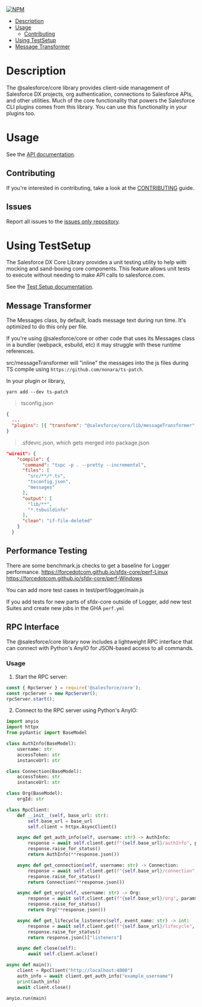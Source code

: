 [![NPM](https://img.shields.io/npm/v/@salesforce/core.svg)](https://www.npmjs.com/package/@salesforce/core)

- [Description](#description)
- [Usage](#usage)
  - [Contributing](#contributing)
- [Using TestSetup](#using-testsetup)
- [Message Transformer](#message-transformer)

# Description

The @salesforce/core library provides client-side management of Salesforce DX projects, org authentication, connections to Salesforce APIs, and other utilities. Much of the core functionality that powers the Salesforce CLI plugins comes from this library. You can use this functionality in your plugins too.

# Usage

See the [API documentation](https://forcedotcom.github.io/sfdx-core/).

## Contributing

If you're interested in contributing, take a look at the [CONTRIBUTING](CONTRIBUTING.md) guide.

## Issues

Report all issues to the [issues only repository](https://github.com/forcedotcom/cli/issues).

# Using TestSetup

The Salesforce DX Core Library provides a unit testing utility to help with mocking and sand-boxing core components. This feature allows unit tests to execute without needing to make API calls to salesforce.com.

See the [Test Setup documentation](TEST_SETUP.md).

## Message Transformer

The Messages class, by default, loads message text during run time. It's optimized to do this only per file.

If you're using @salesforce/core or other code that uses its Messages class in a bundler (webpack, esbuild, etc) it may struggle with these runtime references.

src/messageTransformer will "inline" the messages into the js files during TS compile using `https://github.com/nonara/ts-patch`.

In your plugin or library,

`yarn add --dev ts-patch`

> tsconfig.json

```json
{
  ...
  "plugins": [{ "transform": "@salesforce/core/lib/messageTransformer", "import": "messageTransformer" }]
}
```

> .sfdevrc.json, which gets merged into package.json

```json
"wireit": {
    "compile": {
      "command": "tspc -p . --pretty --incremental",
      "files": [
        "src/**/*.ts",
        "tsconfig.json",
        "messages"
      ],
      "output": [
        "lib/**",
        "*.tsbuildinfo"
      ],
      "clean": "if-file-deleted"
    }
  }

```

## Performance Testing

There are some benchmark.js checks to get a baseline for Logger performance.
https://forcedotcom.github.io/sfdx-core/perf-Linux
https://forcedotcom.github.io/sfdx-core/perf-Windows

You can add more test cases in test/perf/logger/main.js

If you add tests for new parts of sfdx-core outside of Logger, add new test Suites and create new jobs in the GHA `perf.yml`

## RPC Interface

The @salesforce/core library now includes a lightweight RPC interface that can connect with Python's AnyIO for JSON-based access to all commands.

### Usage

1. Start the RPC server:

```javascript
const { RpcServer } = require('@salesforce/core');
const rpcServer = new RpcServer();
rpcServer.start();
```

2. Connect to the RPC server using Python's AnyIO:

```python
import anyio
import httpx
from pydantic import BaseModel

class AuthInfo(BaseModel):
    username: str
    accessToken: str
    instanceUrl: str

class Connection(BaseModel):
    accessToken: str
    instanceUrl: str

class Org(BaseModel):
    orgId: str

class RpcClient:
    def __init__(self, base_url: str):
        self.base_url = base_url
        self.client = httpx.AsyncClient()

    async def get_auth_info(self, username: str) -> AuthInfo:
        response = await self.client.get(f"{self.base_url}/authInfo", params={"username": username})
        response.raise_for_status()
        return AuthInfo(**response.json())

    async def get_connection(self, username: str) -> Connection:
        response = await self.client.get(f"{self.base_url}/connection", params={"username": username})
        response.raise_for_status()
        return Connection(**response.json())

    async def get_org(self, username: str) -> Org:
        response = await self.client.get(f"{self.base_url}/org", params={"username": username})
        response.raise_for_status()
        return Org(**response.json())

    async def get_lifecycle_listeners(self, event_name: str) -> int:
        response = await self.client.get(f"{self.base_url}/lifecycle", params={"eventName": event_name})
        response.raise_for_status()
        return response.json()["listeners"]

    async def close(self):
        await self.client.aclose()

async def main():
    client = RpcClient("http://localhost:4000")
    auth_info = await client.get_auth_info("example_username")
    print(auth_info)
    await client.close()

anyio.run(main)
```
